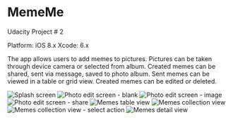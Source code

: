 # MemeMe
Udacity Project # 2

Platform: iOS 8.x
Xcode: 6.x

The app allows users to add memes to pictures. Pictures can be taken through device camera or selected from album. Created memes can be shared, sent via message, saved to photo album. Sent memes can be viewed in a table or grid view. Created memes can be edited or deleted.

![Splash screen](https://raw.githubusercontent.com/sanjibahmad/MemeMe/master/app-screenshots/01.splash-screen.png)
![Photo edit screen - blank](https://raw.githubusercontent.com/sanjibahmad/MemeMe/master/app-screenshots/02.meme-editor-blank.png)
![Photo edit screen - image](https://raw.githubusercontent.com/sanjibahmad/MemeMe/master/app-screenshots/meme-me-photo-edit.png)
![Photo edit screen - share](https://raw.githubusercontent.com/sanjibahmad/MemeMe/master/app-screenshots/meme-me-photo-edit-share.png)
![Memes table view](https://raw.githubusercontent.com/sanjibahmad/MemeMe/master/app-screenshots/05.sent-memes-table.png)
![Memes collection view](https://raw.githubusercontent.com/sanjibahmad/MemeMe/master/app-screenshots/06.sent-memes-grid.png)
![Memes collection view - select action](https://raw.githubusercontent.com/sanjibahmad/MemeMe/master/app-screenshots/07.sent-memes-grid-selection.png)
![Memes detail view](https://raw.githubusercontent.com/sanjibahmad/MemeMe/master/app-screenshots/08.sent-memes-detail.png)

